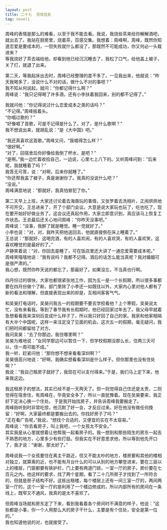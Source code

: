 ```yaml
---
layout: post
title: 二十七  另找住处
tag: novel1
---
```


周峰的表情是那么的难看，以至于我不能去看。我说，我烧些茶来给你解解酒吧，就出去了。我站在厨房里，烧着茶，百感交集。我想着：周峰啊，周峰，既然你知道恋爱是要成本的，一但失败就什么都没了，那既然不可能成功，你又何必一头栽进来？<br />
等我烧好了茶去端给他，却看到他已经沉沉睡去了，我松了口气，给他盖上被子，关了灯，就退了出来。

第二天，等我起床出去时，周峰已经整理的差不多了。一见我出来，他就说：“昨天我喝多了，没说什么不对的话，做什么不对的事吧？”<br />
我不知从何说起，就问：“你都记得什么啊？”<br />
周峰说：“我只记得喝了许多酒，还有小李扶着我回来，别的都不记得了。”

我就问他：“你记得说过什么恋爱成本之类的话吗？”<br />
“不记得。”周峰摇着头。<br />
“你唱过歌的？”<br />
“好像唱了首歌，可是不记得是什么了。对了，是什么歌啊？”<br />
我不想说出来，就胡乱说：“是《大中国》吧。”

“我还真喜欢这首歌。”周峰又问，“我唱得怎么样？”<br />
“很好啊。”<br />
“对了，回宿舍后你好像给我倒了杯水，是吧？”<br />
“是啊。”我一边忙着收拾自己，一边说，心里七上八下的。又听周峰问到：“后来呢，我就睡着了吗？”<br />
我答无可答，说：“对啊，后来你就睡了。”<br />
“你还帮我盖了被子，真是谢谢你了。我真的没说什么吧？”<br />
“没说。”<br />
周峰满意地说：“那就好，我真怕冒犯了你。”

第二天早上上班，大家还讨论着去海南玩的事情，又张罗着去洗相片，正闹烘烘地不可开交，王总进来了，开了个部门会议。大意是说大家玩也玩了，吃也吃了，现在要开始好好做业务了。这会议还真起作用，大家立即意识到，真应该马上恢复工作状态。王总最后还关心地问周峰：“你昨天没事吧。”<br />
周峰说：“没事，我醉了就是睡觉。睡一觉就好了。”<br />
小李也说：“对，对，我昨天把他送回去，他就直接倒在床上睡着了。”<br />
王总说：“那就好，这喝完酒，有的人喜欢闹，有的人喜欢哭，有的人喜欢笑，这喜欢睡觉的是最好的了。”<br />
卢静笑着说：“对，你回去是睡了，可在饭店里还大讲了一通恋爱需要成本呢。”<br />
周峰笑嘻嘻地说：“我有说吗？我都不记得。酒后的话怎么能当真呢？我对婚姻可是很严肃的。”<br />
我心想，既然你昨天说的都忘了，那最好了。如果没忘，不当真也行啊。

四月份过的很快，大家也都很紧张地工作，因为五一是一个长假期，所以很多事都要在四月份做个了断。部门里除了小李还一如既往以外，大家内心里对他人都有了新的看法和理解，但直接表现出来的却是，互相间客客气气。

和吴昊打电话时，吴昊问我五一的假期要不要去学校看他？上个寒假，吴昊说太忙，没有来看我。等到了春节我有长假期时，他已经回家过年去了。我父母早就着急想看看我来深圳后变成什么样子了，所以我只好回了自己的家。我家和他家相隔有大半个中国呢，这样一来注定没了见面的机会。这次五一的假期，毫无疑问，我们把时间都留给了对方。<br />
我问吴昊：“去了你那边，我住哪里啊？”<br />
吴昊为难地说：“女同学那边可以暂住一下，但学校假期没那么长，住两三天可以，住一周可能不成。”<br />
我一听，赶紧问他：“那你想不想来看看深圳啊？”<br />
吴昊很高兴地说：“好啊，我确实想看看深圳是什么样子。但你那里也没有住处啊？”<br />
我说：“我自己租房子就好了，我现在可以支付得来。”于是，我们马上定下来，他来我这边。

我这租房子的想法，其实已经不是一天两天了。但一则觉得自己住还是太贵，二则觉得在宿舍住，有周峰在，毕竟安全多了，所以一直犹豫着。现在吴昊要来，我正好下定决心换一个住处。
于是我开始找房子，并告诉周峰我要搬走了。<br />
周峰刚听到时非常吃惊，他沉默了好一会，才反应过来。好在他没有做任何挽留：“好啊，大家最终都是要搬出去的。你找好房子了吗？”<br />
“正在看广告呢，”我说，“想找个合适的，又便宜的实在不太容易。”<br />
周峰说：“你去看房子，叫上我吧，一个女孩太不安全。”<br />
其实我是从心里就想着让他帮我一起看房子的。我一想到和那些陌生的房东一起去不熟悉的地方，心里多少有些打鼓。但我实在不好意思求他，所以等到他先开口了，我才说：“谢谢，那太好了。”

周峰说我一个女孩要住在离主干路近，但又不能太吵的地方，楼房要和其他的楼相对独立，就算离的近，也不能有月台什么的可以从别的地方攀登进来，要在三层以上的楼层，门窗都要有铁护栏，门上要有两道门锁，一室一厅的房子，房价要在七百元之内。他这样的要求，找了两个星期，看了二十几所房子才找到了一所符合的，但就是房子结构不好。这栋出租楼，每个楼层上还有一间三室一厅的，两间两室一厅的，这个一室一厅的是利用了一个楼边修成的，所以内部所有的房间在一条线上，既窄又不通风，我真的是太不喜欢了。

但周峰当场就和房东定了下来，看到我看着各个房间时不满意的样子，他说：“这些都是小事，你一个人用那么大的房子干什么，主要是有个住处，安全是第一位的。”<br />
我也知道他说的对，也就接受了。
